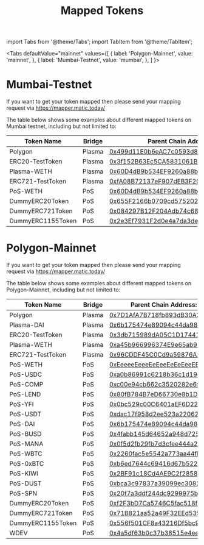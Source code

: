 ﻿---
id: mapped-tokens
title: Mapped Tokens
description: Build your next blockchain app on Polygon.
keywords:
  - docs
  - matic
image: https://matic.network/banners/matic-network-16x9.png
---

import Tabs from '@theme/Tabs';
import TabItem from '@theme/TabItem';

<Tabs
defaultValue="mainnet"
values={[
{ label: 'Polygon-Mainnet', value: 'mainnet', },
{ label: 'Mumbai-Testnet', value: 'mumbai', },
]
}>
<TabItem value="mumbai">

# Mumbai-Testnet

If you want to get your token mapped then please send your mapping request via https://mapper.matic.today/

The table below shows some examples about different mapped tokens on Mumbai testnet, including but not limited to:

| Token Name        | Bridge | Parent Chain Address: Goerli                                                                                                 | Child Chain: MUMBAI                                                                                                                  |
| ----------------- | ------ | ---------------------------------------------------------------------------------------------------------------------------- | ------------------------------------------------------------------------------------------------------------------------------------ |
| Polygon             | Plasma | [0x499d11E0b6eAC7c0593d8Fb292DCBbF815Fb29Ae](https://goerli.etherscan.io/address/0x499d11E0b6eAC7c0593d8Fb292DCBbF815Fb29Ae) | [0x0000000000000000000000000000000000001010](https://mumbai.polygonscan.com/address/0x0000000000000000000000000000000000001010) |
| ERC20\-TestToken  | Plasma | [0x3f152B63Ec5CA5831061B2DccFb29a874C317502](https://goerli.etherscan.io/address/0x3f152B63Ec5CA5831061B2DccFb29a874C317502) | [0x2d7882beDcbfDDce29Ba99965dd3cdF7fcB10A1e](https://mumbai.polygonscan.com/address/0x2d7882beDcbfDDce29Ba99965dd3cdF7fcB10A1e) |
| Plasma\-WETH      | Plasma | [0x60D4dB9b534EF9260a88b0BED6c486fe13E604Fc](https://goerli.etherscan.io/address/0x60D4dB9b534EF9260a88b0BED6c486fe13E604Fc) | [0x4DfAe612aaCB5b448C12A591cD0879bFa2e51d62](https://mumbai.polygonscan.com/address/0x4DfAe612aaCB5b448C12A591cD0879bFa2e51d62) |
| ERC721\-TestToken | Plasma | [0xfA08B72137eF907dEB3F202a60EfBc610D2f224b](https://goerli.etherscan.io/address/0xfA08B72137eF907dEB3F202a60EfBc610D2f224b) | [0x33FC58F12A56280503b04AC7911D1EceEBcE179c](https://mumbai.polygonscan.com/address/0x33FC58F12A56280503b04AC7911D1EceEBcE179c) |
| PoS\-WETH         | PoS    | [0x60D4dB9b534EF9260a88b0BED6c486fe13E604Fc](https://goerli.etherscan.io/address/0x60D4dB9b534EF9260a88b0BED6c486fe13E604Fc) | [0xA6FA4fB5f76172d178d61B04b0ecd319C5d1C0aa](https://mumbai.polygonscan.com/address/0xA6FA4fB5f76172d178d61B04b0ecd319C5d1C0aa) |
| DummyERC20Token   | PoS    | [0x655F2166b0709cd575202630952D71E2bB0d61Af](https://goerli.etherscan.io/address/0x655F2166b0709cd575202630952D71E2bB0d61Af) | [0xfe4F5145f6e09952a5ba9e956ED0C25e3Fa4c7F1](https://mumbai.polygonscan.com/address/0xfe4F5145f6e09952a5ba9e956ED0C25e3Fa4c7F1) |
| DummyERC721Token  | PoS    | [0x084297B12F204Adb74c689be08302FA3f12dB8A7](https://goerli.etherscan.io/address/0x084297B12F204Adb74c689be08302FA3f12dB8A7) | [0x757b1BD7C12B81b52650463e7753d7f5D0565C0e](https://mumbai.polygonscan.com/address/0x757b1BD7C12B81b52650463e7753d7f5D0565C0e) |
| DummyERC1155Token | PoS    | [0x2e3Ef7931F2d0e4a7da3dea950FF3F19269d9063](https://goerli.etherscan.io/address/0x2e3Ef7931F2d0e4a7da3dea950FF3F19269d9063) | [0xA07e45A987F19E25176c877d98388878622623FA](https://mumbai.polygonscan.com/address/0xA07e45A987F19E25176c877d98388878622623FA) |

</TabItem>
<TabItem value="mainnet">

# Polygon-Mainnet

If you want to get your token mapped then please send your mapping request via https://mapper.matic.today/

The table below shows some examples about different mapped tokens on Polygon-Mainnet, including but not limited to:

| Token Name        | Bridge | Parent Chain Address: Ethereum Mainnet                                                                                | Child Chain: Polygon Network                                                                                                      |
| ----------------- | ------ | --------------------------------------------------------------------------------------------------------------------- | ------------------------------------------------------------------------------------------------------------------------------- |
| Polygon             | Plasma | [0x7D1AfA7B718fb893dB30A3aBc0Cfc608AaCfeBB0](https://etherscan.io/address/0x7D1AfA7B718fb893dB30A3aBc0Cfc608AaCfeBB0) | [0x0000000000000000000000000000000000001010](https://polygonscan.com/address/0x0000000000000000000000000000000000001010) |
| Plasma\-DAI       | Plasma | [0x6b175474e89094c44da98b954eedeac495271d0f](https://etherscan.io/address/0x6b175474e89094c44da98b954eedeac495271d0f) | [0x84000b263080BC37D1DD73A29D92794A6CF1564e](https://polygonscan.com/address/0x84000b263080BC37D1DD73A29D92794A6CF1564e) |
| ERC20\-TestToken  | Plasma | [0x3db715989dA05C1D17441683B5b41d4510512722](https://etherscan.io/address/0x3db715989dA05C1D17441683B5b41d4510512722) | [0x5E1DDF2e5a0eCDD923692d4b4429d8603825A8C6](https://polygonscan.com/address/0x5E1DDF2e5a0eCDD923692d4b4429d8603825A8C6) |
| Plasma\-WETH      | Plasma | [0xa45b966996374E9e65ab991C6FE4Bfce3a56DDe8](https://etherscan.io/address/0xa45b966996374E9e65ab991C6FE4Bfce3a56DDe8) | [0x8cc8538d60901d19692F5ba22684732Bc28F54A3](https://polygonscan.com/address/0x8cc8538d60901d19692F5ba22684732Bc28F54A3) |
| ERC721\-TestToken | Plasma | [0x96CDDF45C0Cd9a59876A2a29029d7c54f6e54AD3](https://etherscan.io/address/0x96CDDF45C0Cd9a59876A2a29029d7c54f6e54AD3) | [0xa35363CFf92980F8268299D0132D5f45834A9527](https://polygonscan.com/address/0xa35363CFf92980F8268299D0132D5f45834A9527) |
| PoS\-WETH         | PoS    | [0xEeeeeEeeeEeEeeEeEeEeeEEEeeeeEeeeeeeeEEeE](https://etherscan.io/address/0xEeeeeEeeeEeEeeEeEeEeeEEEeeeeEeeeeeeeEEeE) | [0x7ceB23fD6bC0adD59E62ac25578270cFf1b9f619](https://polygonscan.com/address/0x7ceB23fD6bC0adD59E62ac25578270cFf1b9f619) |
| PoS\-USDC         | PoS    | [0xa0b86991c6218b36c1d19d4a2e9eb0ce3606eb48](https://etherscan.io/address/0xa0b86991c6218b36c1d19d4a2e9eb0ce3606eb48) | [0x2791Bca1f2de4661ED88A30C99A7a9449Aa84174](https://polygonscan.com/address/0x2791Bca1f2de4661ED88A30C99A7a9449Aa84174) |
| PoS\-COMP         | PoS    | [0xc00e94cb662c3520282e6f5717214004a7f26888](https://etherscan.io/address/0xc00e94cb662c3520282e6f5717214004a7f26888) | [0x8505b9d2254A7Ae468c0E9dd10Ccea3A837aef5c](https://polygonscan.com/address/0x8505b9d2254A7Ae468c0E9dd10Ccea3A837aef5c) |
| PoS\-LEND         | PoS    | [0x80fB784B7eD66730e8b1DBd9820aFD29931aab03](https://etherscan.io/address/0x80fB784B7eD66730e8b1DBd9820aFD29931aab03) | [0x313d009888329C9d1cf4f75CA3f32566335bd604](https://polygonscan.com/address/0x313d009888329C9d1cf4f75CA3f32566335bd604) |
| PoS\-YFI          | PoS    | [0x0bc529c00C6401aEF6D220BE8C6Ea1667F6Ad93e](https://etherscan.io/address/0x0bc529c00C6401aEF6D220BE8C6Ea1667F6Ad93e) | [0xDA537104D6A5edd53c6fBba9A898708E465260b6](https://polygonscan.com/address/0xDA537104D6A5edd53c6fBba9A898708E465260b6) |
| PoS\-USDT         | PoS    | [0xdac17f958d2ee523a2206206994597c13d831ec7](https://etherscan.io/address/0xdac17f958d2ee523a2206206994597c13d831ec7) | [0xc2132D05D31c914a87C6611C10748AEb04B58e8F](https://polygonscan.com/address/0xc2132D05D31c914a87C6611C10748AEb04B58e8F) |
| PoS\-DAI          | PoS    | [0x6b175474e89094c44da98b954eedeac495271d0f](https://etherscan.io/address/0x6b175474e89094c44da98b954eedeac495271d0f) | [0x8f3Cf7ad23Cd3CaDbD9735AFf958023239c6A063](https://polygonscan.com/address/0x8f3Cf7ad23Cd3CaDbD9735AFf958023239c6A063) |
| PoS\-BUSD         | PoS    | [0x4fabb145d64652a948d72533023f6e7a623c7c53](https://etherscan.io/address/0x4fabb145d64652a948d72533023f6e7a623c7c53) | [0xdAb529f40E671A1D4bF91361c21bf9f0C9712ab7](https://polygonscan.com/address/0xdAb529f40E671A1D4bF91361c21bf9f0C9712ab7) |
| PoS\-MANA         | PoS    | [0x0f5d2fb29fb7d3cfee444a200298f468908cc942](https://etherscan.io/address/0x0f5d2fb29fb7d3cfee444a200298f468908cc942) | [0xA1c57f48F0Deb89f569dFbE6E2B7f46D33606fD4](https://polygonscan.com/address/0xA1c57f48F0Deb89f569dFbE6E2B7f46D33606fD4) |
| PoS\-WBTC         | PoS    | [0x2260fac5e5542a773aa44fbcfedf7c193bc2c599](https://etherscan.io/address/0x2260fac5e5542a773aa44fbcfedf7c193bc2c599) | [0x1BFD67037B42Cf73acF2047067bd4F2C47D9BfD6](https://polygonscan.com/address/0x1BFD67037B42Cf73acF2047067bd4F2C47D9BfD6) |
| PoS\-0xBTC        | PoS    | [0xb6ed7644c69416d67b522e20bc294a9a9b405b31](https://etherscan.io/address/0xb6ed7644c69416d67b522e20bc294a9a9b405b31) | [0x71B821aa52a49F32EEd535fCA6Eb5aa130085978](https://polygonscan.com/address/0x71B821aa52a49F32EEd535fCA6Eb5aa130085978) |
| PoS\-KIWI         | PoS    | [0x2BF91c18Cd4AE9C2f2858ef9FE518180F7B5096D](https://etherscan.io/address/0x2BF91c18Cd4AE9C2f2858ef9FE518180F7B5096D) | [0x578360AdF0BbB2F10ec9cEC7EF89Ef495511ED5f](https://polygonscan.com/address/0x578360AdF0BbB2F10ec9cEC7EF89Ef495511ED5f) |
| PoS\-DUST         | PoS    | [0xbca3c97837a39099ec3082df97e28ce91be14472](https://etherscan.io/address/0xbca3c97837a39099ec3082df97e28ce91be14472) | [0x556f501CF8a43216Df5bc9cC57Eb04D4FFAA9e6D](https://polygonscan.com/address/0x556f501CF8a43216Df5bc9cC57Eb04D4FFAA9e6D) |
| PoS\-SPN          | PoS    | [0x20f7a3ddf244dc9299975b4da1c39f8d5d75f05a](https://etherscan.io/address/0x20f7a3ddf244dc9299975b4da1c39f8d5d75f05a) | [0xeAb9Cfb094db203e6035c2e7268A86DEbeD5BD14](https://polygonscan.com/address/0xeAb9Cfb094db203e6035c2e7268A86DEbeD5BD14) |
| DummyERC20Token   | PoS    | [0xf2F3bD7Ca5746C5fac518f67D1BE87805a2Be82A](https://etherscan.io/address/0xf2F3bD7Ca5746C5fac518f67D1BE87805a2Be82A) | [0xeFfdCB49C2D0EF813764B709Ca3c6fe71f230E3e](https://polygonscan.com/address/0xeFfdCB49C2D0EF813764B709Ca3c6fe71f230E3e) |
| DummyERC721Token  | PoS    | [0x71B821aa52a49F32EEd535fCA6Eb5aa130085978](https://etherscan.io/address/0x71B821aa52a49F32EEd535fCA6Eb5aa130085978) | [0x6EBEAC13f6403D19C95b6B75008B12fd21a93Aab](https://polygonscan.com/address/0x6EBEAC13f6403D19C95b6B75008B12fd21a93Aab) |
| DummyERC1155Token | PoS    | [0x556f501CF8a43216Df5bc9cC57Eb04D4FFAA9e6D](https://etherscan.io/address/0x556f501CF8a43216Df5bc9cC57Eb04D4FFAA9e6D) | [0xA0c68C638235ee32657e8f720a23ceC1bFc77C77](https://polygonscan.com/address/0xA0c68C638235ee32657e8f720a23ceC1bFc77C77) |
| WDEV | PoS    | [0x4a5df63b0c37b38515e4ee51baf40edd420bf7d5](https://etherscan.io/address/0x4a5df63b0c37b38515e4ee51baf40edd420bf7d5) | [0xa5577d1cec2583058a6bd6d5deac44797c205701](https://polygonscan.com/address/0xa5577d1cec2583058a6bd6d5deac44797c205701) |


</TabItem>
</Tabs>
